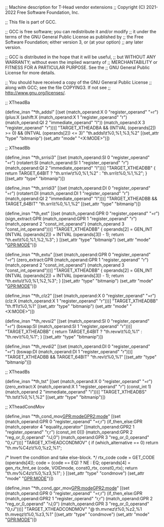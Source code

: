 ;; Machine description for T-Head vendor extensions
;; Copyright (C) 2021-2022 Free Software Foundation, Inc.

;; This file is part of GCC.

;; GCC is free software; you can redistribute it and/or modify
;; it under the terms of the GNU General Public License as published by
;; the Free Software Foundation; either version 3, or (at your option)
;; any later version.

;; GCC is distributed in the hope that it will be useful,
;; but WITHOUT ANY WARRANTY; without even the implied warranty of
;; MERCHANTABILITY or FITNESS FOR A PARTICULAR PURPOSE.  See the
;; GNU General Public License for more details.

;; You should have received a copy of the GNU General Public License
;; along with GCC; see the file COPYING3.  If not see
;; <http://www.gnu.org/licenses/>.

;; XTheadBa

(define_insn "*th_addsl"
  [(set (match_operand:X 0 "register_operand" "=r")
	(plus:X (ashift:X (match_operand:X 1 "register_operand" "r")
			  (match_operand:QI 2 "immediate_operand" "I"))
		(match_operand:X 3 "register_operand" "r")))]
  "TARGET_XTHEADBA
   && (INTVAL (operands[2]) >= 0) && (INTVAL (operands[2]) <= 3)"
  "th.addsl\t%0,%1,%3,%2"
  [(set_attr "type" "bitmanip")
   (set_attr "mode" "<X:MODE>")])

;; XTheadBb

(define_insn "*th_srrisi3"
  [(set (match_operand:SI 0 "register_operand" "=r")
	(rotatert:SI (match_operand:SI 1 "register_operand" "r")
		     (match_operand:QI 2 "immediate_operand" "I")))]
  "TARGET_XTHEADBB"
  { return TARGET_64BIT ? "th.srriw\t%0,%1,%2" : "th.srri\t%0,%1,%2"; }
  [(set_attr "type" "bitmanip")])

(define_insn "*th_srridi3"
  [(set (match_operand:DI 0 "register_operand" "=r")
	(rotatert:DI (match_operand:DI 1 "register_operand" "r")
		     (match_operand:QI 2 "immediate_operand" "I")))]
  "TARGET_XTHEADBB && TARGET_64BIT"
  "th.srri\t%0,%1,%2"
  [(set_attr "type" "bitmanip")])

(define_insn "*th_ext<mode>"
  [(set (match_operand:GPR 0 "register_operand" "=r")
	(sign_extract:GPR (match_operand:GPR 1 "register_operand" "r")
			(match_operand 2 "const_int_operand")
			(match_operand 3 "const_int_operand")))]
  "TARGET_XTHEADBB"
{
  operands[2] = GEN_INT (INTVAL (operands[2]) + INTVAL (operands[3]) - 1);
  return "th.ext\t%0,%1,%2,%3";
}
  [(set_attr "type" "bitmanip")
   (set_attr "mode" "<GPR:MODE>")])

(define_insn "*th_extu<mode>"
  [(set (match_operand:GPR 0 "register_operand" "=r")
	(zero_extract:GPR (match_operand:GPR 1 "register_operand" "r")
			(match_operand 2 "const_int_operand")
			(match_operand 3 "const_int_operand")))]
  "TARGET_XTHEADBB"
{
  operands[2] = GEN_INT (INTVAL (operands[2]) + INTVAL (operands[3]) - 1);
  return "th.extu\t%0,%1,%2,%3";
}
  [(set_attr "type" "bitmanip")
   (set_attr "mode" "<GPR:MODE>")])

(define_insn "*th_clz<mode>2"
  [(set (match_operand:X 0 "register_operand" "=r")
	(clz:X (match_operand:X 1 "register_operand" "r")))]
  "TARGET_XTHEADBB"
  "th.ff1\t%0,%1"
  [(set_attr "type" "bitmanip")
   (set_attr "mode" "<X:MODE>")])

(define_insn "*th_revsi2"
  [(set (match_operand:SI 0 "register_operand" "=r")
	(bswap:SI (match_operand:SI 1 "register_operand" "r")))]
  "TARGET_XTHEADBB"
  { return TARGET_64BIT ? "th.revw\t%0,%1" : "th.rev\t%0,%1"; }
  [(set_attr "type" "bitmanip")])

(define_insn "*th_revdi2"
  [(set (match_operand:DI 0 "register_operand" "=r")
	(bswap:DI (match_operand:DI 1 "register_operand" "r")))]
  "TARGET_XTHEADBB && TARGET_64BIT"
  "th.rev\t%0,%1"
  [(set_attr "type" "bitmanip")])

;; XTheadBs

(define_insn "*th_tst"
  [(set (match_operand:X 0 "register_operand" "=r")
	(zero_extract:X (match_operand:X 1 "register_operand" "r")
			(const_int 1)
			(match_operand 2 "immediate_operand" "i")))]
  "TARGET_XTHEADBS"
  "th.tst\t%0,%1,%2"
  [(set_attr "type" "bitmanip")])

;; XTheadCondMov

(define_insn "*th_cond_mov<GPR:mode><GPR2:mode>"
  [(set (match_operand:GPR 0 "register_operand" "=r,r")
	(if_then_else:GPR
	 (match_operator 4 "equality_operator"
		[(match_operand:GPR2 1 "register_operand" "r,r")
		 (const_int 0)])
	 (match_operand:GPR 2 "reg_or_0_operand" "rJ,0")
	 (match_operand:GPR 3 "reg_or_0_operand" "0,rJ")))]
  "TARGET_XTHEADCONDMOV"
{
  if (which_alternative == 0)
    return "th.mv%C4z\t%0,%z2,%1";

  /* Invert the condition and take else-block.  */
  rtx_code code = GET_CODE (operands[4]);
  code = (code == EQ) ? NE : EQ;
  operands[4] = gen_rtx_fmt_ee (code, VOIDmode, const0_rtx, const0_rtx);
  return "th.mv%C4z\t%0,%z3,%1";
}
  [(set_attr "type" "condmove")
   (set_attr "mode" "<GPR:MODE>")])

(define_insn "*th_cond_gpr_mov<GPR:mode><GPR2:mode>"
  [(set (match_operand:GPR 0 "register_operand" "=r,r")
	(if_then_else:GPR
	 (match_operand:GPR2 1 "register_operand" "r,r")
	 (match_operand:GPR 2 "reg_or_0_operand" "rJ,0")
	 (match_operand:GPR 3 "reg_or_0_operand" "0,rJ")))]
  "TARGET_XTHEADCONDMOV"
  "@
   th.mvnez\t%0,%z2,%1
   th.mveqz\t%0,%z3,%1"
  [(set_attr "type" "condmove")
   (set_attr "mode" "<GPR:MODE>")])
